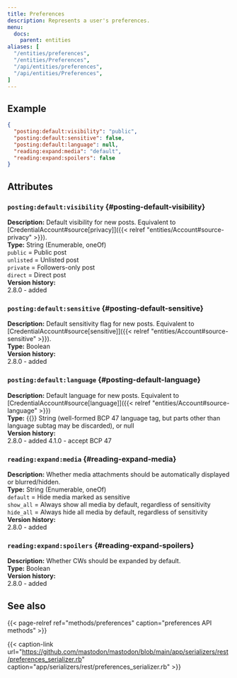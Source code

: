 ```yaml
---
title: Preferences
description: Represents a user's preferences.
menu:
  docs:
    parent: entities
aliases: [
  "/entities/preferences",
  "/entities/Preferences",
  "/api/entities/preferences",
  "/api/entities/Preferences",
]
---
```


## Example

```json
{
  "posting:default:visibility": "public",
  "posting:default:sensitive": false,
  "posting:default:language": null,
  "reading:expand:media": "default",
  "reading:expand:spoilers": false
}
```

## Attributes

### `posting:default:visibility` {#posting-default-visibility}

**Description:** Default visibility for new posts. Equivalent to [CredentialAccount#source\[privacy\]]({{< relref "entities/Account#source-privacy" >}}).\
**Type:** String (Enumerable, oneOf)\
`public` = Public post\
`unlisted` = Unlisted post\
`private` = Followers-only post\
`direct` = Direct post\
**Version history:**\
2.8.0 - added

### `posting:default:sensitive` {#posting-default-sensitive}

**Description:** Default sensitivity flag for new posts. Equivalent to [CredentialAccount#source\[sensitive\]]({{< relref "entities/Account#source-sensitive" >}}).\
**Type:** Boolean\
**Version history:**\
2.8.0 - added

### `posting:default:language` {#posting-default-language}

**Description:** Default language for new posts. Equivalent to [CredentialAccount#source\[language\]]({{< relref "entities/Account#source-language" >}})\
**Type:** {{<nullable>}} String (well-formed BCP 47 language tag, but parts other than language subtag may be discarded), or null\
**Version history:**\
2.8.0 - added
4.1.0 - accept BCP 47

### `reading:expand:media` {#reading-expand-media}

**Description:** Whether media attachments should be automatically displayed or blurred/hidden.\
**Type:** String (Enumerable, oneOf)\
`default` = Hide media marked as sensitive\
`show_all` = Always show all media by default, regardless of sensitivity\
`hide_all` = Always hide all media by default, regardless of sensitivity\
**Version history:**\
2.8.0 - added

### `reading:expand:spoilers` {#reading-expand-spoilers}

**Description:** Whether CWs should be expanded by default.\
**Type:** Boolean\
**Version history:**\
2.8.0 - added

## See also

{{< page-relref ref="methods/preferences" caption="preferences API methods" >}}

{{< caption-link url="https://github.com/mastodon/mastodon/blob/main/app/serializers/rest/preferences_serializer.rb" caption="app/serializers/rest/preferences_serializer.rb" >}}



